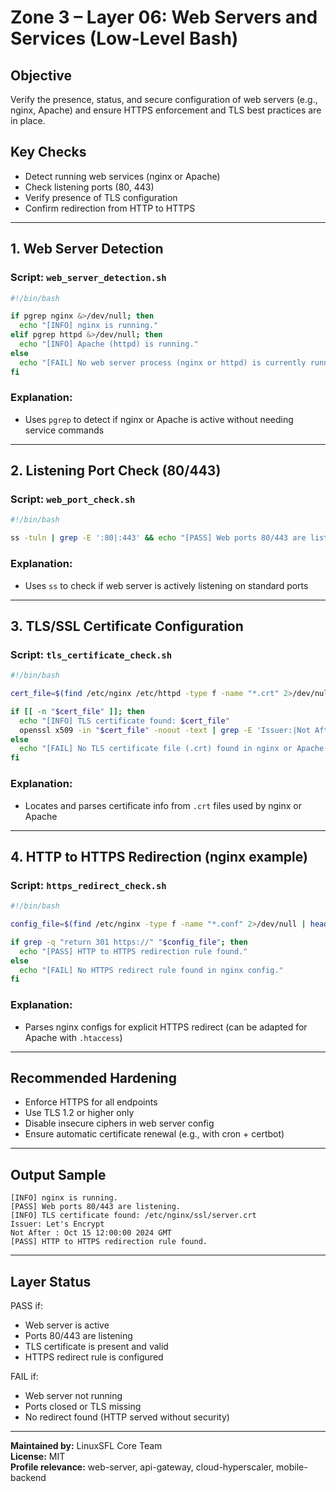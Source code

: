 # Zone 3 – Layer 06: Web Servers and Services (Low-Level Bash)

## Objective
Verify the presence, status, and secure configuration of web servers (e.g., nginx, Apache) and ensure HTTPS enforcement and TLS best practices are in place.

## Key Checks
- Detect running web services (nginx or Apache)
- Check listening ports (80, 443)
- Verify presence of TLS configuration
- Confirm redirection from HTTP to HTTPS

---

## 1. Web Server Detection

### Script: `web_server_detection.sh`
```bash
#!/bin/bash

if pgrep nginx &>/dev/null; then
  echo "[INFO] nginx is running."
elif pgrep httpd &>/dev/null; then
  echo "[INFO] Apache (httpd) is running."
else
  echo "[FAIL] No web server process (nginx or httpd) is currently running."
fi
```

### Explanation:
- Uses `pgrep` to detect if nginx or Apache is active without needing service commands

---

## 2. Listening Port Check (80/443)

### Script: `web_port_check.sh`
```bash
#!/bin/bash

ss -tuln | grep -E ':80|:443' && echo "[PASS] Web ports 80/443 are listening." || echo "[FAIL] Neither port 80 nor 443 is open."
```

### Explanation:
- Uses `ss` to check if web server is actively listening on standard ports

---

## 3. TLS/SSL Certificate Configuration

### Script: `tls_certificate_check.sh`
```bash
#!/bin/bash

cert_file=$(find /etc/nginx /etc/httpd -type f -name "*.crt" 2>/dev/null | head -n 1)

if [[ -n "$cert_file" ]]; then
  echo "[INFO] TLS certificate found: $cert_file"
  openssl x509 -in "$cert_file" -noout -text | grep -E 'Issuer:|Not After :'
else
  echo "[FAIL] No TLS certificate file (.crt) found in nginx or Apache directories."
fi
```

### Explanation:
- Locates and parses certificate info from `.crt` files used by nginx or Apache

---

## 4. HTTP to HTTPS Redirection (nginx example)

### Script: `https_redirect_check.sh`
```bash
#!/bin/bash

config_file=$(find /etc/nginx -type f -name "*.conf" 2>/dev/null | head -n 1)

if grep -q "return 301 https://" "$config_file"; then
  echo "[PASS] HTTP to HTTPS redirection rule found."
else
  echo "[FAIL] No HTTPS redirect rule found in nginx config."
fi
```

### Explanation:
- Parses nginx configs for explicit HTTPS redirect (can be adapted for Apache with `.htaccess`)

---

## Recommended Hardening
- Enforce HTTPS for all endpoints
- Use TLS 1.2 or higher only
- Disable insecure ciphers in web server config
- Ensure automatic certificate renewal (e.g., with cron + certbot)

---

## Output Sample
```
[INFO] nginx is running.
[PASS] Web ports 80/443 are listening.
[INFO] TLS certificate found: /etc/nginx/ssl/server.crt
Issuer: Let's Encrypt
Not After : Oct 15 12:00:00 2024 GMT
[PASS] HTTP to HTTPS redirection rule found.
```

---

## Layer Status
PASS if:
- Web server is active
- Ports 80/443 are listening
- TLS certificate is present and valid
- HTTPS redirect rule is configured

FAIL if:
- Web server not running
- Ports closed or TLS missing
- No redirect found (HTTP served without security)

---

**Maintained by:** LinuxSFL Core Team  
**License:** MIT  
**Profile relevance:** web-server, api-gateway, cloud-hyperscaler, mobile-backend

